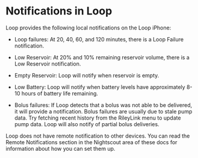 # Notifications in Loop

Loop provides the following local notifications on the Loop iPhone:

* Loop failures:  At 20, 40, 60, and 120 minutes, there is a Loop Failure notification. 

* Low Reservoir:  At 20% and 10% remaining reservoir volume, there is a Low Reservoir notification.

* Empty Reservoir:  Loop will notify when reservoir is empty.

* Low Battery: Loop will notify when battery levels have approximately 8-10 hours of battery life remaining.

* Bolus failures:  If Loop detects that a bolus was not able to be delivered, it will provide a notification.  Bolus failures are usually due to stale pump data.  Try fetching recent history from the RileyLink menu to update pump data.  Loop will also notify of partial bolus deliveries.

Loop does not have remote notification to other devices.  You can read the Remote Notifications section in the Nightscout area of these docs for information about how you can set them up.
